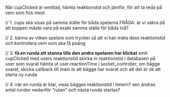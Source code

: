 När cupClicked är emittad, hämta reaktionstid och jämför, för att ta reda på vem som fick mest



// 1. 
cups ska visas på samma ställe för båda spelarna 
FRÅGA: är vi säkra på att koppen måste vara på exakt samma ställe för båda två? 

// 2. 
känna av vilken spelare som trycker så att vi kan mäta dess reaktionstid och kontrollera vem som ska få poäng

// 3. 
**få en runda att stanna tills den andra spelaren har klickat**
emit cupClicked med users reaktionstid 
skicka in reaktionstid i databasen på user som svarat
hämta ut user.reactionTime i socket_controller, om bägge svarat, skicka callback till 
main.ts att bägge har svarat och att det är ok att starta ny runda

// 4. 
när en runda är klar, visas bägges reaktionstid i timern? 
sen ändras antal rundor nedanför "rutan" och nästa runda startas? 






